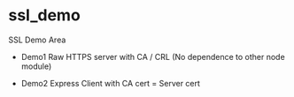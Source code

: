 # ssl_demo
SSL Demo Area

* Demo1
Raw HTTPS server with CA / CRL (No dependence to other node module)

* Demo2
Express Client with CA cert = Server cert